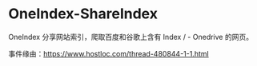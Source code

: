 # OneIndex-ShareIndex

OneIndex 分享网站索引，爬取百度和谷歌上含有 Index / - Onedrive 的网页。

事件缘由：https://www.hostloc.com/thread-480844-1-1.html



